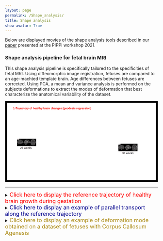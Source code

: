 ```yaml
---
layout: page
permalink: /Shape_analysis/
title: Shape analysis
show-avatar: True
---
```

Below are displayed movies of the shape analysis tools described in our [paper](https://hal.archives-ouvertes.fr/hal-03362573) presented at the PIPPI workshop 2021.

### Shape analysis pipeline for fetal brain MRI

This shape analysis pipeline is specifically tailored to the specificities of fetal MRI. Using diffeomorphic image registration, fetuses are compared to an age-machted template brain. Age differences between fetuses are corrected. Using PCA, a mean and variance analysis is performed on the subjects deformations to extract the modes of deformation that best characterize the anatomical variability of the dataset.

<img src="/assets/img/output-onlinegiftools(23).gif" alt="drawing" width="800"/>

____

<details>
  <summary><font size="4" color="#FF0000">Click here to display the reference trajectory of healthy brain growth during gestation</font></summary>
  <br />
This is the geodesic trajectory of healthy brain growth (from 27 to 38 gestational weeks) used as reference to compute a distance from normality. Corresponds to the red curve.
<br />
 <a href="http://crl.med.harvard.edu/research/fetal_brain_atlas/"> <font size="1"> Source of the healthy template brains used to compute the trajectory </font>  </a>
<br />
<img src="/assets/img/geodesic_regression.gif" alt="drawing" width="400"/>

</details>

<details>
  <summary><font size="4" color="#00008B">Click here to display an example of parallel transport along the reference trajectory</font></summary>
<br />
Registration computes the distance between the healthy template at age 34 weeks and a subject's brain at age 34 weeks (green arrow). Parallel transport (blue arrows) transports the computed deformation to any time point along the red curve. Combined with geodesic shooting, we apply the reference growth dynamic to the subject's brain from 27 to 38 gestational weeks. The movie below illustrates how this brain, only observed at 34 weeks, would evolve during gestation (under the hypothesis that his growth rate is comparable to that of the healthy template).
<br />
<img src="/assets/img/parallel_transport3.gif" alt="drawing" width="400"/>

</details>


<details>
  <summary><font size="4" color="#ab8a13">Click here to display an example of deformation mode obtained on a dataset of fetuses with Corpus Callosum Agenesis</font></summary>
<br />
  Second mode of deformation obtained by PCA on the initial vector fiels, between σ = 0 and σ = 4. This movie shows the deformation of an average healthy anatomy at 31 weeks of gestation towards the anatomy characterizing Corpus Callosum Agenesis. 

  <br />
<img src="/assets/img/output-onlinegiftools(18).gif" alt="drawing" width="160"/>&nbsp; &nbsp; &nbsp; &nbsp; <img src="/assets/img/output-onlinegiftools(19).gif" alt="drawing" width="160"/>&nbsp;&nbsp;  &nbsp; &nbsp; <img src="/assets/img/output-onlinegiftools(17).gif" alt="drawing" width="145"/>

<img src="/assets/img/cor2.gif" alt="drawing" width="190"/><img src="/assets/img/sag2.gif" alt="drawing" width="190"/><img src="/assets/img/ax2.gif" alt="drawing" width="190"/>

  
</details>





